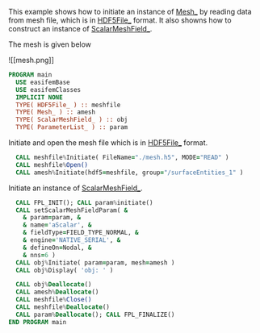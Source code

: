 This example shows how to initiate an instance of [Mesh_](../Mesh/Mesh_.md) by reading data from mesh file, which is in [HDF5File_](../HDF5File/HDF5File_.md) format. It also showns how to construct an instance of [ScalarMeshField_](ScalarMeshField_).

The mesh is given below

![[mesh.png]]

``` fortran
PROGRAM main
  USE easifemBase
  USE easifemClasses
  IMPLICIT NONE
  TYPE( HDF5File_ ) :: meshfile
  TYPE( Mesh_ ) :: amesh
  TYPE( ScalarMeshField_ ) :: obj
  TYPE( ParameterList_ ) :: param
```

Initiate and open the mesh file which is in [HDF5File_](../HDF5File/HDF5File_.md) format.

```fortran
  CALL meshfile%Initiate( FileName="./mesh.h5", MODE="READ" )
  CALL meshfile%Open()
  CALL amesh%Initiate(hdf5=meshfile, group="/surfaceEntities_1" )
```

Initiate an instance of [ScalarMeshField_](ScalarMeshField_).

```fortran
  CALL FPL_INIT(); CALL param%initiate()
  CALL setScalarMeshFieldParam( &
    & param=param, &
    & name='aScalar', &
    & fieldType=FIELD_TYPE_NORMAL, &
    & engine='NATIVE_SERIAL', &
    & defineOn=Nodal, &
    & nns=6 )
  CALL obj%Initiate( param=param, mesh=amesh )
  CALL obj%Display( 'obj: ' )
```

```fortran
  CALL obj%Deallocate()
  CALL amesh%Deallocate()
  CALL meshfile%Close()
  CALL meshfile%Deallocate()
  CALL param%Deallocate(); CALL FPL_FINALIZE()
END PROGRAM main
```
